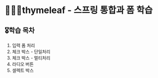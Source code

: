 # 🧑🏻‍💻thymeleaf - 스프링 통합과 폼 학습

## 🎖️학습 목차
1. 입력 폼 처리
2. 체크 박스 - 단일처리
3. 체크 박스 - 멀티처리
4. 라디오 버튼
5. 셀렉트 박스
